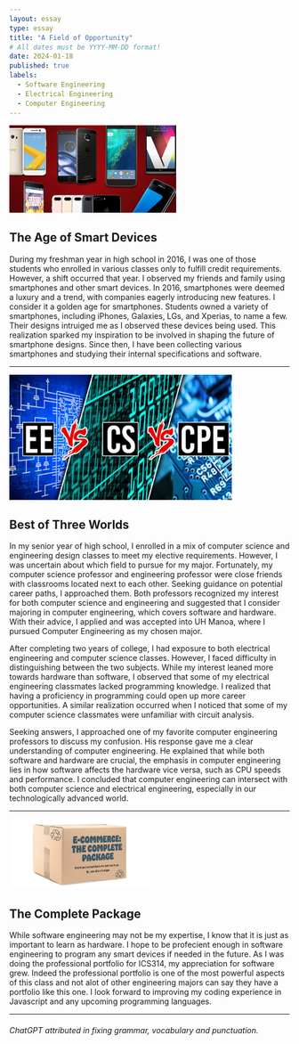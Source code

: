 ```yaml
---
layout: essay
type: essay
title: "A Field of Opportunity"
# All dates must be YYYY-MM-DD format!
date: 2024-01-18
published: true
labels:
  - Software Engineering
  - Electrical Engineering
  - Computer Engineering
---
```


<img width="300px" class="rounded float-start pe-4" src="../img/smartphones.jpg">

## The Age of Smart Devices
During my freshman year in high school in 2016, I was one of those students who enrolled in various classes only to fulfill credit requirements. However, a shift occurred that year. I observed my friends and family using smartphones and other smart devices. In 2016, smartphones were deemed a luxury and a trend, with companies eagerly introducing new features. I consider it a golden age for smartphones. Students owned a variety of smartphones, including iPhones, Galaxies, LGs, and Xperias, to name a few. Their designs intruiged me as I observed these devices being used. This realization sparked my inspiration to be involved in shaping the future of smartphone designs. Since then, I have been collecting various smartphones and studying their internal specifications and software.

<hr>

<img width="400px" class="rounded float-start pe-4" src="../img/cpe.jpg">

## Best of Three Worlds

In my senior year of high school, I enrolled in a mix of computer science and engineering design classes to meet my elective requirements. However, I was uncertain about which field to pursue for my major. Fortunately, my computer science professor and engineering professor were close friends with classrooms located next to each other. Seeking guidance on potential career paths, I approached them. Both professors recognized my interest for both computer science and engineering and suggested that I consider majoring in computer engineering, which covers software and hardware. With their advice, I applied and was accepted into UH Manoa, where I pursued Computer Engineering as my chosen major.

After completing two years of college, I had exposure to both electrical engineering and computer science classes. However, I faced difficulty in distinguishing between the two subjects. While my interest leaned more towards hardware than software, I observed that some of my electrical engineering classmates lacked programming knowledge.
I realized that having a proficiency in programming could open up more career opportunities. A similar realization occurred when I noticed that some of my computer science classmates were unfamiliar with circuit analysis. 

Seeking answers, I approached one of my favorite computer engineering professors to discuss my confusion.
His response gave me a clear understanding of computer engineering. He explained that while both software and hardware are crucial, the emphasis in computer engineering lies in how software affects the hardware vice versa, such as CPU speeds and performance. I concluded that computer engineering can intersect with both computer science and electrical engineering, especially in our technologically advanced world.

<hr>

<img width="250px" class="rounded float-start pe-4" src="../img/box.jpg">

## The Complete Package

While software engineering may not be my expertise, I know that it is just as important to learn as hardware. I hope to be profecient enough in software engineering to program any smart devices if needed in the future. As I was doing the professional portfolio for ICS314, my appreciation for software grew. Indeed the professional portfolio is one of the most powerful aspects of this class and not alot of other engineering majors can say they have a portfolio like this one. I look forward to improving my coding experience in Javascript and any upcoming programming languages. 

<hr>

###### ChatGPT attributed in fixing grammar, vocabulary and punctuation.
